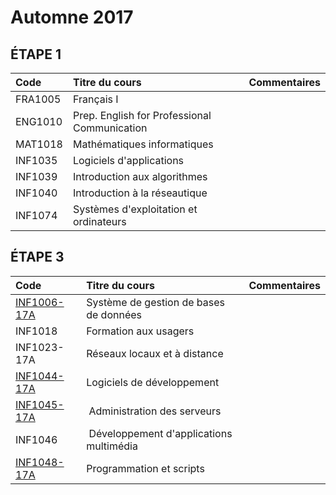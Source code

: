 # Automne 2017

## ÉTAPE 1

|     Code	                                                  | Titre du cours                               |  Commentaires             |
|:------------------------------------------------------------|:-------------------------------------------- |:--------------------------| 
| FRA1005	                                                    | Français I                                   |                           |
| ENG1010	                                                    | Prep. English for Professional Communication |                           |
| MAT1018	                                                    | Mathématiques informatiques                  |                           |
| INF1035	                                                    | Logiciels d'applications                     |                           |
| INF1039	                                                    | Introduction aux algorithmes                 |                           |
| INF1040	                                                    | Introduction à la réseautique                |                           |
| INF1074	                                                    | Systèmes d'exploitation et ordinateurs       |                           |

## ÉTAPE 3

|     Code	                                                  | Titre du cours                              |  Commentaires              |
|:------------------------------------------------------------|:--------------------------------------------|:---------------------------| 
| [INF1006-17A](https://github.com/CollegeBoreal/INF1006-17A) |	Système de gestion de bases de données      |                            |
| INF1018                                                     | Formation aux usagers                       |                            |
| INF1023-17A                                                 | Réseaux locaux et à distance                |                            |
| [INF1044-17A](https://github.com/CollegeBoreal/INF1044-17A) | Logiciels de développement                  |                            |
| [INF1045-17A](https://github.com/CollegeBoreal/INF1045-17A) | Administration des serveurs                 |                            |
| INF1046                                                     | Développement d'applications multimédia     |                            |
| [INF1048-17A](https://github.com/CollegeBoreal/INF1048-17A) | Programmation et scripts                    |                            |

